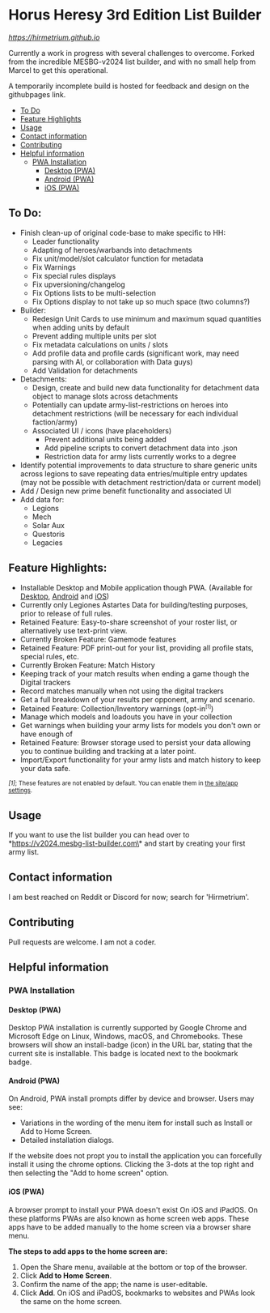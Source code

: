 # Horus Heresy 3rd Edition List Builder

*https://hirmetrium.github.io*

Currently a work in progress with several challenges to overcome. Forked from the incredible MESBG-v2024 list builder, and with no small help from Marcel to get this operational.

A temporarily incomplete build is hosted for feedback and design on the githubpages link.

<!-- TOC -->
* [To Do](#to-do)
* [Feature Highlights](#feature-highlights)
* [Usage](#usage)
* [Contact information](#contact-information)
* [Contributing](#contributing)
* [Helpful information](#helpful-information)
  * [PWA Installation](#pwa-installation)
    * [Desktop (PWA)](#desktop-pwa)
    * [Android (PWA)](#android-pwa)
    * [iOS (PWA)](#ios-pwa)
<!-- TOC -->

## To Do:
- Finish clean-up of original code-base to make specific to HH:
  - Leader functionality
  - Adapting of heroes/warbands into detachments
  - Fix unit/model/slot calculator function for metadata
  - Fix Warnings
  - Fix special rules displays
  - Fix upversioning/changelog
  - Fix Options lists to be multi-selection
  - Fix Options display to not take up so much space (two columns?)
- Builder:
  - Redesign Unit Cards to use minimum and maximum squad quantities when adding units by default
  - Prevent adding multiple units per slot
  - Fix metadata calculations on units / slots
  - Add profile data and profile cards (significant work, may need parsing with AI, or collaboration with Data guys)
  - Add Validation for detachments
- Detachments:
  - Design, create and build new data functionality for detachment data object to manage slots across detachments
  - Potentially can update army-list-restrictions on heroes into detachment restrictions (will be necessary for each individual faction/army)
  - Associated UI / icons (have placeholders)
	- Prevent additional units being added
	- Add pipeline scripts to convert detachment data into .json
	- Restriction data for army lists currently works to a degree
- Identify potential improvements to data structure to share generic units across legions to save repeating data entries/multiple entry updates (may not be possible with detachment restriction/data or current model)
- Add / Design new prime benefit functionality and associated UI
- Add data for:
  - Legions
  - Mech
  - Solar Aux
  - Questoris
  - Legacies

## Feature Highlights:
- Installable Desktop and Mobile application though PWA. (Available for [Desktop](#desktop-pwa), [Android](#android-pwa) and [iOS](#ios-pwa))
- Currently only Legiones Astartes Data for building/testing purposes, prior to release of full rules.
- Retained Feature: Easy-to-share screenshot of your roster list, or alternatively use text-print view.
- Currently Broken Feature: Gamemode features
- Retained Feature: PDF print-out for your list, providing all profile stats, special rules, etc.
- Currently Broken Feature: Match History
 - Keeping track of your match results when ending a game though the Digital trackers
 - Record matches manually when not using the digital trackers
 - Get a full breakdown of your results per opponent, army and scenario.
- Retained Feature: Collection/Inventory warnings (opt-in<sup><small>\[1]</small></sup>)
 - Manage which models and loadouts you have in your collection
 - Get warnings when building your army lists for models you don't own or have enough of
- Retained Feature: Browser storage used to persist your data allowing you to continue building and tracking at a later point.
 - Import/Export functionality for your army lists and match history to keep your data safe.

<small>_[1]_; These features are not enabled by default. You can enable them
in [the site/app settings](https://hirmetrium.github.io/#/settings).</small>

## Usage
If you want to use the list builder you can head over to \*https://v2024.mesbg-list-builder.com\* and start by creating
your first army list.

## Contact information
I am best reached on Reddit or Discord for now; search for 'Hirmetrium'.

## Contributing
Pull requests are welcome. I am not a coder.

## Helpful information

### PWA Installation

#### Desktop (PWA)

Desktop PWA installation is currently supported by Google Chrome and Microsoft Edge on Linux, Windows, macOS, and
Chromebooks. These browsers will show an install-badge (icon) in the URL bar, stating that the current site is
installable. This badge is located next to the bookmark badge.

#### Android (PWA)

On Android, PWA install prompts differ by device and browser. Users may see:

- Variations in the wording of the menu item for install such as Install or Add to Home Screen.
- Detailed installation dialogs.

If the website does not propt you to install the application you can forcefully install it using the chrome options.
Clicking the 3-dots at the top right and then selecting the "Add to home screen" option.

#### iOS (PWA)

A browser prompt to install your PWA doesn't exist On iOS and iPadOS. On these platforms PWAs are also known as home
screen web apps. These apps have to be added manually to the home screen via a browser share menu.

**The steps to add apps to the home screen are:**

1. Open the Share menu, available at the bottom or top of the browser.
2. Click **Add to Home Screen**.
3. Confirm the name of the app; the name is user-editable.
4. Click **Add**. On iOS and iPadOS, bookmarks to websites and PWAs look the same on the home screen.
